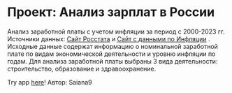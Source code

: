 # Проект: Анализ зарплат в России
Анализ заработной платы с учетом инфляции за период с 2000-2023 гг. 
Источники данных: [Сайт Росстата](https://rosstat.gov.ru/labor_market_employment_salaries) 
и [Сайт с данными по Инфляции](https://уровень-инфляции.рф/таблицы-инфляции) .
Исходные данные содержат информацию о номинальной заработной плате по видам экономической деятельности и уровню инфляции по годам.
Для анализа заработной платы выбраны 3 вида деятельности: строительство, образование и здравоохранение.

Try app [here]()!
Автор: Saiana9
